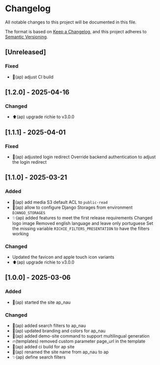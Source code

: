 # Changelog

All notable changes to this project will be documented in this file.

The format is based on [Keep a Changelog](https://keepachangelog.com/en/1.0.0/),
and this project adheres to [Semantic
Versioning](https://semver.org/spec/v2.0.0.html).

## [Unreleased]

### Fixed

- 💚(ap) adjust CI build

## [1.2.0] - 2025-04-16

### Changed

- ⬆️(ap) upgrade richie to v3.0.0

## [1.1.1] - 2025-04-01

### Fixed

- 🐛(ap) adjusted login redirect
  Override backend authentication to adjust the 
  login redirect 

## [1.1.0] - 2025-03-21

### Added

- 🔧(ap) add media S3 default ACL to `public-read`
- 🔧(ap) allow to configure Django Storages from environment `DJANGO_STORAGES`
- ✨(ap) added features to meet the first release requirements
  Changed logo image
  Removed english language and leave only portuguese
  Set the missing variable `RICHIE_FILTERS_PRESENTATION`
  to have the filters working

### Changed
- Updated the favicon and apple touch icon variants
- ⬆️(ap) upgrade richie to v3.0.0

## [1.0.0] - 2025-03-06

### Added 

- 🎉(ap) started the site ap_nau

### Changed

- 🚧(ap) added search filters to ap_nau
- 💄(ap) updated branding and colors for ap_nau
- 🚧(ap) added demo-site command to support multilingual generation
- 🔥(templates) removed custom parameter page_url in the template
- 👷(ap) added ci build for ap site
- 🚚(ap) renamed the site name from ap_nau to ap
- ✨(ap) define search filters